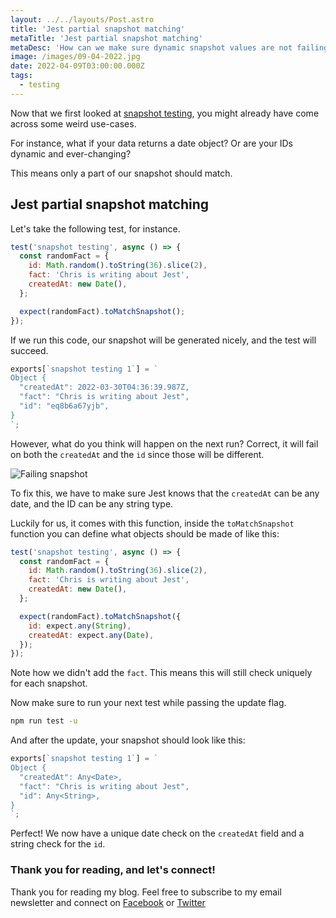 ```yaml
---
layout: ../../layouts/Post.astro
title: 'Jest partial snapshot matching'
metaTitle: 'Jest partial snapshot matching'
metaDesc: 'How can we make sure dynamic snapshot values are not failing in Jest'
image: /images/09-04-2022.jpg
date: 2022-04-09T03:00:00.000Z
tags:
  - testing
---
```


Now that we first looked at [snapshot testing](https://daily-dev-tips.com/posts/react-snapshot-testing-with-jest/), you might already have come across some weird use-cases.

For instance, what if your data returns a date object?
Or are your IDs dynamic and ever-changing?

This means only a part of our snapshot should match.

## Jest partial snapshot matching

Let's take the following test, for instance.

```js
test('snapshot testing', async () => {
  const randomFact = {
    id: Math.random().toString(36).slice(2),
    fact: 'Chris is writing about Jest',
    createdAt: new Date(),
  };

  expect(randomFact).toMatchSnapshot();
});
```

If we run this code, our snapshot will be generated nicely, and the test will succeed.

```js
exports[`snapshot testing 1`] = `
Object {
  "createdAt": 2022-03-30T04:36:39.987Z,
  "fact": "Chris is writing about Jest",
  "id": "eq8b6a67yjb",
}
`;
```

However, what do you think will happen on the next run?
Correct, it will fail on both the `createdAt` and the `id` since those will be different.

![Failing snapshot](https://cdn.hashnode.com/res/hashnode/image/upload/v1648615075808/KTo7vlfMZ.png)

To fix this, we have to make sure Jest knows that the `createdAt` can be any date, and the ID can be any string type.

Luckily for us, it comes with this function, inside the `toMatchSnapshot` function you can define what objects should be made of like this:

```js
test('snapshot testing', async () => {
  const randomFact = {
    id: Math.random().toString(36).slice(2),
    fact: 'Chris is writing about Jest',
    createdAt: new Date(),
  };

  expect(randomFact).toMatchSnapshot({
    id: expect.any(String),
    createdAt: expect.any(Date),
  });
});
```

Note how we didn't add the `fact`. This means this will still check uniquely for each snapshot.

Now make sure to run your next test while passing the update flag.

```bash
npm run test -u
```

And after the update, your snapshot should look like this:

```js
exports[`snapshot testing 1`] = `
Object {
  "createdAt": Any<Date>,
  "fact": "Chris is writing about Jest",
  "id": Any<String>,
}
`;
```

Perfect!
We now have a unique date check on the `createdAt` field and a string check for the `id`.

### Thank you for reading, and let's connect!

Thank you for reading my blog. Feel free to subscribe to my email newsletter and connect on [Facebook](https://www.facebook.com/DailyDevTipsBlog) or [Twitter](https://twitter.com/DailyDevTips1)
